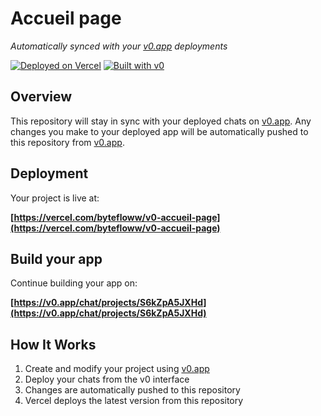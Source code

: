 # Accueil page

*Automatically synced with your [v0.app](https://v0.app) deployments*

[![Deployed on Vercel](https://img.shields.io/badge/Deployed%20on-Vercel-black?style=for-the-badge&logo=vercel)](https://vercel.com/bytefloww/v0-accueil-page)
[![Built with v0](https://img.shields.io/badge/Built%20with-v0.app-black?style=for-the-badge)](https://v0.app/chat/projects/S6kZpA5JXHd)

## Overview

This repository will stay in sync with your deployed chats on [v0.app](https://v0.app).
Any changes you make to your deployed app will be automatically pushed to this repository from [v0.app](https://v0.app).

## Deployment

Your project is live at:

**[https://vercel.com/bytefloww/v0-accueil-page](https://vercel.com/bytefloww/v0-accueil-page)**

## Build your app

Continue building your app on:

**[https://v0.app/chat/projects/S6kZpA5JXHd](https://v0.app/chat/projects/S6kZpA5JXHd)**

## How It Works

1. Create and modify your project using [v0.app](https://v0.app)
2. Deploy your chats from the v0 interface
3. Changes are automatically pushed to this repository
4. Vercel deploys the latest version from this repository
